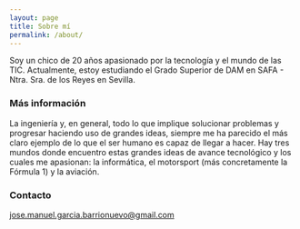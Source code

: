 ```yaml
---
layout: page
title: Sobre mí
permalink: /about/
---
```


Soy un chico de 20 años apasionado por la tecnología y el mundo de las TIC. Actualmente, estoy estudiando el Grado Superior de DAM en SAFA - Ntra. Sra. de los Reyes en Sevilla.

### Más información

La ingeniería y, en general, todo lo que implique solucionar problemas y progresar haciendo uso de grandes ideas, siempre me ha parecido el más claro ejemplo de lo que el ser humano es capaz de llegar a hacer. Hay tres mundos donde encuentro estas grandes ideas de avance tecnológico y los cuales me apasionan: la informática, el motorsport (más concretamente la Fórmula 1) y la aviación.

### Contacto

[jose.manuel.garcia.barrionuevo@gmail.com](mailto:jose.manuel.garcia.barrionuevo@gmail.com)

